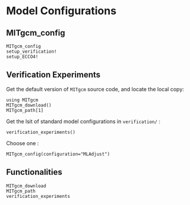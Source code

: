 # Model Configurations

## MITgcm_config

```@docs
MITgcm_config
setup_verification!
setup_ECCO4!
```

## Verification Experiments

Get the default version of `MITgcm` source code, and locate the local copy:

```@example 1
using MITgcm
MITgcm_download()
MITgcm_path[1]
```

Get the lsit of standard model configurations in `verification/` : 

```@example 1
verification_experiments()
```

Choose one : 

```@example 1
MITgcm_config(configuration="MLAdjust")
```

## Functionalities

```@docs
MITgcm_download
MITgcm_path
verification_experiments
```
